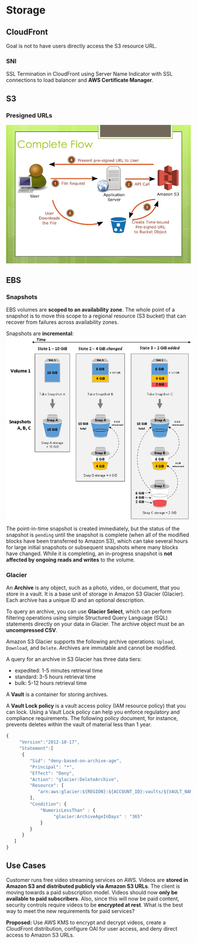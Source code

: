 # Storage

## CloudFront

Goal is not to have users directly access the S3 resource URL.

### SNI

SSL Termination in CloudFront using Server Name Indicator with SSL connections to load balancer and **AWS Certificate Manager**.

## S3

### Presigned URLs

![presigned](public/presigned_url.jpg)

## EBS

### Snapshots

EBS volumes are **scoped to an availability zone**. The whole point of a snapshot is to move this scope to a regional resource (S3 bucket) that can recover from failures across availability zones.

Snapshots are **incremental**:
![incremental](public/incremental_snapshots.png)

The point-in-time snapshot is created immediately, but the status of the snapshot is `pending` until the snapshot is complete (when all of the modified blocks have been transferred to Amazon S3), which can take several hours for large initial snapshots or subsequent snapshots where many blocks have changed. While it is completing, an in-progress snapshot is **not affected by ongoing reads and writes** to the volume.

### Glacier

An **Archive** is any object, such as a photo, video, or document, that you store in a vault. It is a base unit of storage in Amazon S3 Glacier (Glacier). Each archive has a unique ID and an optional description.

To query an archive, you can use **Glacier Select**, which can perform filtering operations using simple Structured Query Language (SQL) statements directly on your data in Glacier. The archive object must be an **uncompressed CSV**.

Amazon S3 Glacier supports the following archive operations: `Upload`, `Download`, and `Delete`. Archives are immutable and cannot be modified. 

A query for an archive in S3 Glacier has three data tiers:

- expedited: 1-5 minutes retrieval time
- standard: 3-5 hours retrieval time
- bulk: 5-12 hours retrieval time

A **Vault** is a container for storing archives.

A **Vault Lock policy** is a vault access policy (IAM resource policy) that you can lock. Using a Vault Lock policy can help you enforce regulatory and compliance requirements. The following policy document, for instance, prevents deletes within the vault of material less than 1 year.

```javascript
{
     "Version":"2012-10-17",
     "Statement":[
      {
         "Sid": "deny-based-on-archive-age",
         "Principal": "*",
         "Effect": "Deny",
         "Action": "glacier:DeleteArchive",
         "Resource": [
            "arn:aws:glacier:${REGION}:${ACCOUNT_ID}:vaults/${VAULT_NAME}"
         ],
         "Condition": {
             "NumericLessThan" : {
                  "glacier:ArchiveAgeInDays" : "365"
             }
         }
      }
   ]
}
```

## Use Cases

Customer runs free video streaming services on AWS. Videos are **stored in Amazon S3 and distributed publicly via Amazon S3 URLs**. The client is moving towards a paid subscription model. Videos should now **only be available to paid subscribers**. Also, since this will now be paid content, security controls require videos to be **encrypted at rest**. What is the best way to meet the new requirements for paid services?

**Proposed:** Use AWS KMS to encrypt and decrypt videos, create a CloudFront distribution, configure OAI for user access, and deny direct access to Amazon S3 URLs.

